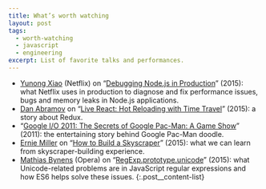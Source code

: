 ```yaml
---
title: What’s worth watching
layout: post
tags:
  - worth-watching
  - javascript
  - engineering
excerpt: List of favorite talks and performances.
---
```


- [Yunong Xiao](https://twitter.com/yunongx) (Netflix) on “[Debugging Node.js in Production](https://youtu.be/O1YP8QP9gLA)” (2015): what Netflix uses in production to diagnose and fix performance issues, bugs and memory leaks in Node.js applications.
- [Dan Abramov](https://twitter.com/dan_abramov) on “[Live React: Hot Reloading with Time Travel](https://youtu.be/xsSnOQynTHs)” (2015): a story about Redux.
- “[Google I/O 2011: The Secrets of Google Pac-Man: A Game Show](https://youtu.be/ttavBa4giPc)” (2011): the entertaining story behind Google Pac-Man doodle.
- [Ernie Miller](https://twitter.com/erniemiller) on “[How to Build a Skyscraper](https://youtu.be/7MeBuDLbF98)” (2015): what we can learn from skyscraper-building experience.
- [Mathias Bynens](https://twitter.com/mathias) (Opera) on “[RegExp.prototype.unicode](https://youtu.be/0Bj4etSa84c)” (2015): what Unicode-related problems are in JavaScript regular expressions and how ES6 helps solve these issues.
{:.post__content-list}
